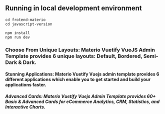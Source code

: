 ## Running in local development environment

```
cd frotend-materio
cd javascript-version

npm install
npm run dev
```

### Choose From Unique Layouts: Materio Vuetify VueJS Admin Template provides 6 unique layouts: Default, Bordered, Semi-Dark & Dark.

#### Stunning Applications: Materio Vuetify Vuejs admin template provides 6 different applications which enable you to get started and build your applications faster.

##### Advanced Cards: Materio Vuetify Vuejs Admin Template provides 60+ Basic & Advanced Cards for eCommerce Analytics, CRM, Statistics, and Interactive Charts.
